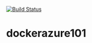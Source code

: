 [![Build Status](https://wawong.visualstudio.com/AKS%20Demo/_apis/build/status/warching.dockerazure101%20(1)?branchName=master)](https://wawong.visualstudio.com/AKS%20Demo/_build/latest?definitionId=16&branchName=master)

# dockerazure101